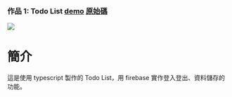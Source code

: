 ### 作品 1: Todo List [demo](https://edinliu.github.io/ts-todolist-demo/index.html) [原始碼](https://github.com/edinliu/ts-todolist-source-code)

<img src="https://i.imgur.com/II2Jx3H.png"></img>

# 簡介

這是使用 typescript 製作的 Todo List，用 firebase 實作登入登出、資料儲存的功能。
